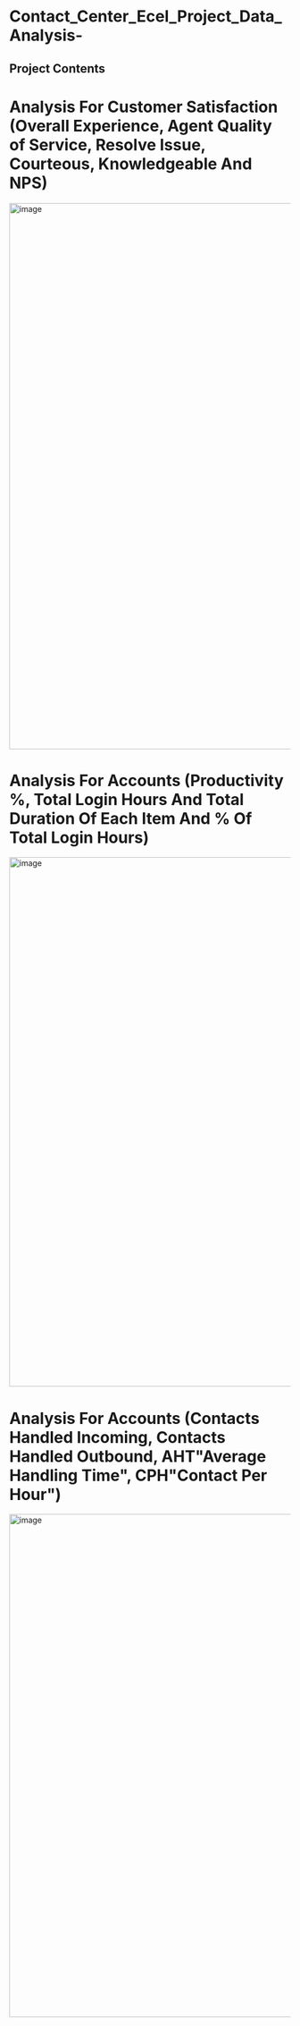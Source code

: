 # Contact_Center_Ecel_Project_Data_Analysis-
## Project Contents
# Analysis For Customer Satisfaction (Overall Experience, Agent Quality of Service, Resolve Issue, Courteous, Knowledgeable And NPS)

<img width="977" alt="image" src="https://github.com/Mohamed6899/Contact_Center_Ecel_Project_Data_Analysis-/assets/126211110/1354f72a-77f7-42f3-bfde-1889694f7407">


# Analysis For Accounts (Productivity %, Total Login Hours And Total Duration Of Each Item And % Of Total Login Hours)

<img width="947" alt="image" src="https://github.com/Mohamed6899/Contact_Center_Ecel_Project_Data_Analysis-/assets/126211110/8b49e059-f37c-443e-90c0-6a93693fc69b">

# Analysis For Accounts (Contacts Handled Incoming, Contacts Handled Outbound, AHT"Average Handling Time", CPH"Contact Per Hour")

<img width="900" alt="image" src="https://github.com/Mohamed6899/Contact_Center_Ecel_Project_Data_Analysis-/assets/126211110/08bfbd49-fcb8-47e1-8cd5-3b1cbf4808a4">


